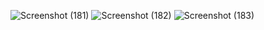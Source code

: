 ![Screenshot (181)](https://user-images.githubusercontent.com/70430274/101993116-d73a7880-3c6c-11eb-8fc2-2ee7ae11aab9.png)
![Screenshot (182)](https://user-images.githubusercontent.com/70430274/101993120-d9043c00-3c6c-11eb-8e45-18d70a35d325.png)
![Screenshot (183)](https://user-images.githubusercontent.com/70430274/101993122-da356900-3c6c-11eb-812f-507137e7f89d.png)
